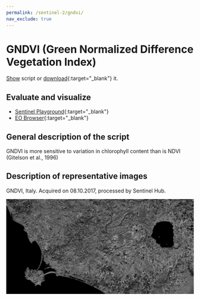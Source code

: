 ```yaml
---
permalink: /sentinel-2/gndvi/
nav_exclude: true
---
```


# GNDVI (Green Normalized Difference Vegetation Index)

<a href="#" id='togglescript'>Show</a> script or [download](script.js){:target="_blank"} it.
<div id='script_view' style="display:none">
{% highlight javascript %}
{% include_relative script.js %}
{% endhighlight %}
</div>

## Evaluate and visualize
 - [Sentinel Playground](https://apps.sentinel-hub.com/sentinel-playground/?source=S2&lat=41.99483946155798&lng=12.241172790527344&zoom=12&preset=CUSTOM&layers=B01,B02,B03&maxcc=20&gain=1.0&gamma=1.0&time=2019-05-01%7C2019-11-21&atmFilter=&showDates=false&evalscript=Ci8vIEdyZWVuIE5vcm1hbGl6ZWQgRGlmZmVyZW5jZSBWZWdldGF0aW9uIEluZGV4ICAgKGFiYnJ2LiBHTkRWSSkKLy8gR2VuZXJhbCBmb3JtdWxhOiAoTklSIC0gWzU0MDo1NzBdKSAvIChOSVIgKyBbNTQwOjU3MF0pCi8vIFVSTCBodHRwczovL3d3dy5pbmRleGRhdGFiYXNlLmRlL2RiL3NpLXNpbmdsZS5waHA%2Fc2Vuc29yX2lkPTk2JnJzaW5kZXhfaWQ9MjgKCmxldCBpbmRleCA9IChCMDggLSBCMDMpIC8gKEIwOCArIEIwMyk7CnJldHVybltpbmRleF0%3D){:target="_blank"}
 - [EO Browser](https://apps.sentinel-hub.com/eo-browser/?lat=42.5463&lng=11.5961&zoom=11&time=2019-12-10&preset=CUSTOM&datasource=Sentinel-2%20L1C&layers=B01,B02,B03&evalscript=Ci8vIEdyZWVuIE5vcm1hbGl6ZWQgRGlmZmVyZW5jZSBWZWdldGF0aW9uIEluZGV4ICAgKGFiYnJ2LiBHTkRWSSkKLy8gR2VuZXJhbCBmb3JtdWxhOiAoTklSIC0gWzU0MDo1NzBdKSAvIChOSVIgKyBbNTQwOjU3MF0pCi8vIFVSTCBodHRwczovL3d3dy5pbmRleGRhdGFiYXNlLmRlL2RiL3NpLXNpbmdsZS5waHA%2Fc2Vuc29yX2lkPTk2JnJzaW5kZXhfaWQ9MjgKCmxldCBpbmRleCA9IChCMDggLSBCMDMpIC8gKEIwOCArIEIwMyk7CnJldHVybltpbmRleF0%3D){:target="_blank"}

## General description of the script

GNDVI is more sensitive to variation in chlorophyll content than is NDVI (Gitelson et al., 1996)


## Description of representative images

GNDVI, Italy. Acquired on 08.10.2017, processed by Sentinel Hub. 

![GNDVI](fig/fig1.png)

